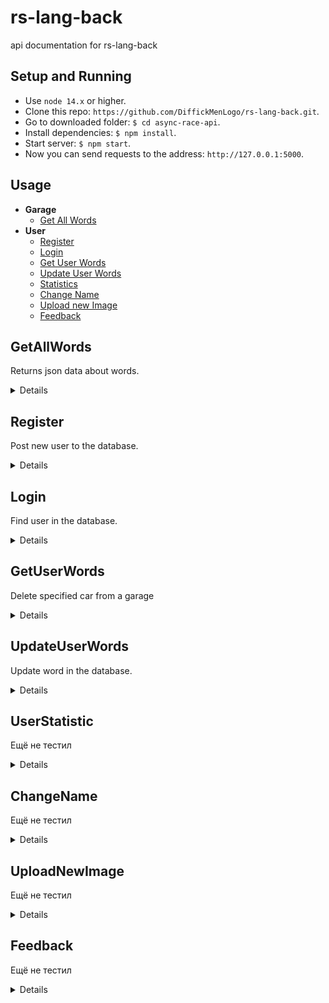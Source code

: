 # rs-lang-back
api documentation for rs-lang-back
## Setup and Running

- Use `node 14.x` or higher.
- Clone this repo: `https://github.com/DiffickMenLogo/rs-lang-back.git`.
- Go to downloaded folder: `$ cd async-race-api`.
- Install dependencies: `$ npm install`.
- Start server: `$ npm start`.
- Now you can send requests to the address: `http://127.0.0.1:5000`.

## Usage

- **Garage**
    - [Get All Words](https://github.com/DiffickMenLogo/rs-lang-back#getAllWords)
- **User**
    - [Register](https://github.com/DiffickMenLogo/rs-lang-back#Register)
    - [Login](https://github.com/DiffickMenLogo/rs-lang-back#Login)
    - [Get User Words](https://github.com/DiffickMenLogo/rs-lang-back#GetUserWords)
    - [Update User Words](https://github.com/DiffickMenLogo/rs-lang-back#UpdateUserWords)
    - [Statistics](https://github.com/DiffickMenLogo/rs-lang-back#UserStatistics)
    - [Change Name](https://github.com/DiffickMenLogo/rs-lang-back#ChangeName)
    - [Upload new Image](https://github.com/DiffickMenLogo/rs-lang-back#ChangeImage)
    - [Feedback](https://github.com/DiffickMenLogo/rs-lang-back#Feedback)

**GetAllWords**
----
Returns json data about words.


<details>

* **URL**

    /allWords

* **Method:**

    `GET`

* **Headers:**

    None

*  **URL Params**

    None

* **Query Params**

    **Optional:**
 
    `page=[integer]`
  
    `limit=[integer]`


* **Data Params**

    None

* **Success Response:**

  * **Code:** 200 OK <br />
    **Content:** 
    ```json
      [
        {
            "_id": "ObjectId(5e8f8f8f8f8f8f8f8f8f8f8)",
            "group": 0,
            "page": 0,
            "word":"alcohol",
            "image":"files/01_0002.jpg",
            "audio":"files/01_0002.mp3",
            "audioMeaning":"files/01_0002_meaning.mp3",
            "audioExample":"files/01_0002_example.mp3",
            "textMeaning":"<i>Alcohol</i> is a type of drink that can make people drunk.","textExample":"A person should not drive a car after he or she has been drinking <b>a...",
            "transcription":"[ǽlkəhɔ̀ːl]"
        }
      ]
    ```
 
* **Error Response:**

    None

* **Notes:**

    None

</details>

**Register**
----
Post new user to the database.

<details>

* **URL**

    /signup

* **Method:**

    `Post`

* **Success Response:**

  * **Code:** 200 OK <br />
    **Content:** 
    ```json
      {
        "name": "String",
        "email": "String required",
        "password": "String required",
        "avatarURL": "String",
        "settings": {
            "soundVolume": "Number",
            "musicVolume": "Number",
            "wordVolume": "Number",
            "difficultWord": "Boolean",
            "deleteWord": "Boolean",
            "translateWord": "Boolean",
            "transleteSentences": "Boolean",
            "theme": "String"
        },
        "statistics": {
            "gameName": "String",
            "totalWords": "Number",
            "correctPercent": "Number",
            "longestSeries": "Number",
            "date": "String"
        },
      }
    ```
 
* **Error Response:**

  * **Code:** 400 <br />
    **Content:** 
    'signup',error

</details>

**Login**
----
Find user in the database.

<details>

* **URL**

    /signin

* **Method:**

    `Post`

* **Code:** 200 OK <br />
    **Content:** 
    ```json
      {
        "name": "String",
        "email": "String required",
        "password": "String required",
        "avatarURL": "String",
        "settings": {
            "soundVolume": "Number",
            "musicVolume": "Number",
            "wordVolume": "Number",
            "difficultWord": "Boolean",
            "deleteWord": "Boolean",
            "translateWord": "Boolean",
            "transleteSentences": "Boolean",
            "theme": "String"
        },
        "statistics": {
            "gameName": "String",
            "totalWords": "Number",
            "correctPercent": "Number",
            "longestSeries": "Number",
            "date": "String"
        },
      }
    ```

</details>


**GetUserWords**
----
Delete specified car from a garage

<details>

* **URL**

    /userWords

* **Method:**

    `Get`

* **Success Response:**

  * **Code:** 200 OK <br />
    **Content:** 
    ```json
      	{
		group: { type: Number },
		page: { type: Number },
		word: { type: String },
		wordTranslate: { type: String },
		transcription: { type: String },
		image: { type: String },
		audio: { type: String },
		audioMeaning: { type: String },
		audioExample: { type: String },
		textMeaning: { type: String },
		textMeaningTranslate: { type: String },
		textExample: { type: String },
		textExampleTranslate: { type: String },
		difficult: { type: Boolean, default: false },
		deleted: { type: Boolean, default: false },
		correct: { type: Number, default: 0 },
		fail: { type: Number, default: 0 }
		}
    ```
</details>

**UpdateUserWords**
----
Update word in the database.

<details>

* **URL**

    /userWords

* **Method:**

    `Post`

* **Success Response:**

  * **Code:** 200 OK <br />
    **Content:** 
    Ещё не тестил
</details>

**UserStatistic**
----
Ещё не тестил

<details>

* **URL**

    /statistics

* **Method:**

    `Post`

* **Success Response:**

  * **Code:** 200 OK <br />
    **Content:** 
    Ещё не тестил
</details>

**ChangeName**
----
Ещё не тестил

<details>

* **URL**

    /name

* **Method:**

    `Post`

* **Success Response:**

  * **Code:** 200 OK <br />
    **Content:** 
    Ещё не тестил
</details>

**UploadNewImage**
----
Ещё не тестил

<details>

* **URL**

    /upload


* **Method:**

    `Post`

* **Success Response:**

  * **Code:** 200 OK <br />
    **Content:** 
    Ещё не тестил
</details>

**Feedback**
----
Ещё не тестил

<details>

* **URL**

    /feedback

* **Method:**

    `Post`

* **Success Response:**

  * **Code:** 200 OK <br />
    **Content:** 
    Ещё не тестил
</details>


